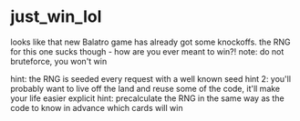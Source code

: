 # just_win_lol

looks like that new Balatro game has already got some knockoffs.
the RNG for this one sucks though - how are you ever meant to win?!
note: do not bruteforce, you won't win

hint: the RNG is seeded every request with a well known seed
hint 2: you'll probably want to live off the land and reuse some of the code, it'll make your life easier
explicit hint: precalculate the RNG in the same way as the code to know in advance which cards will win